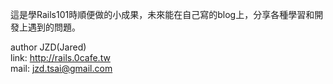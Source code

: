 這是學Rails101時順便做的小成果，未來能在自己寫的blog上，分享各種學習和開發上遇到的問題。

author JZD(Jared) <br>
link: http://rails.0cafe.tw <br>
mail: jzd.tsai@gmail.com
